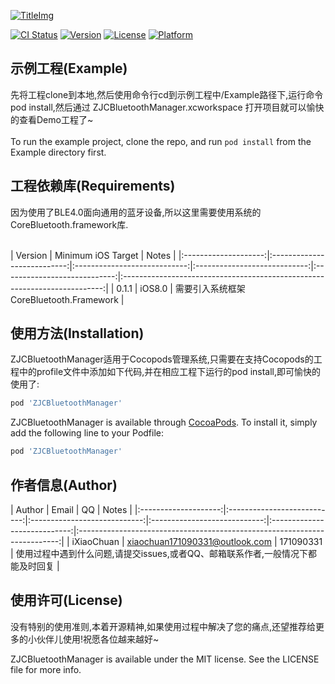 [![TitleImg](https://s1.ax2x.com/2017/12/05/TWwOB.md.png)](https://simimg.com/i/TWwOB)

[![CI Status](http://img.shields.io/travis/xiaochuan171090331@outlook.com/ZJCBluetoothManager.svg?style=flat)](https://travis-ci.org/xiaochuan171090331@outlook.com/ZJCBluetoothManager)
[![Version](https://img.shields.io/cocoapods/v/ZJCBluetoothManager.svg?style=flat)](http://cocoapods.org/pods/ZJCBluetoothManager)
[![License](https://img.shields.io/cocoapods/l/ZJCBluetoothManager.svg?style=flat)](http://cocoapods.org/pods/ZJCBluetoothManager)
[![Platform](https://img.shields.io/cocoapods/p/ZJCBluetoothManager.svg?style=flat)](http://cocoapods.org/pods/ZJCBluetoothManager)

## 示例工程(Example)

先将工程clone到本地,然后使用命令行cd到示例工程中/Example路径下,运行命令pod install,然后通过 ZJCBluetoothManager.xcworkspace 打开项目就可以愉快的查看Demo工程了~
</br></br>
To run the example project, clone the repo, and run `pod install` from the Example directory first.

## 工程依赖库(Requirements)
因为使用了BLE4.0面向通用的蓝牙设备,所以这里需要使用系统的CoreBluetooth.framework库.
</br></br>

|   Version   |   Minimum iOS Target   |   Notes   |
|:--------------------:|:---------------------------:|:----------------------------:|:----------------------------:|:----------------------------:|:-------------------------------------------------------------------------:|
|   0.1.1   |   iOS8.0   |   需要引入系统框架CoreBluetooth.Framework   |


## 使用方法(Installation)

ZJCBluetoothManager适用于Cocopods管理系统,只需要在支持Cocopods的工程中的profile文件中添加如下代码,并在相应工程下运行的pod install,即可愉快的使用了:

```ruby
pod 'ZJCBluetoothManager'
```

ZJCBluetoothManager is available through [CocoaPods](http://cocoapods.org). To install
it, simply add the following line to your Podfile:

```ruby
pod 'ZJCBluetoothManager'
```

## 作者信息(Author)

|   Author   |   Email   |   QQ   |   Notes   |
|:--------------------:|:---------------------------:|:----------------------------:|:----------------------------:|:----------------------------:|:-------------------------------------------------------------------------:|
|   iXiaoChuan   |   xiaochuan171090331@outlook.com   |   171090331   |   使用过程中遇到什么问题,请提交issues,或者QQ、邮箱联系作者,一般情况下都能及时回复    |

## 使用许可(License)
没有特别的使用准则,本着开源精神,如果使用过程中解决了您的痛点,还望推荐给更多的小伙伴儿使用!祝愿各位越来越好~

ZJCBluetoothManager is available under the MIT license. See the LICENSE file for more info.
